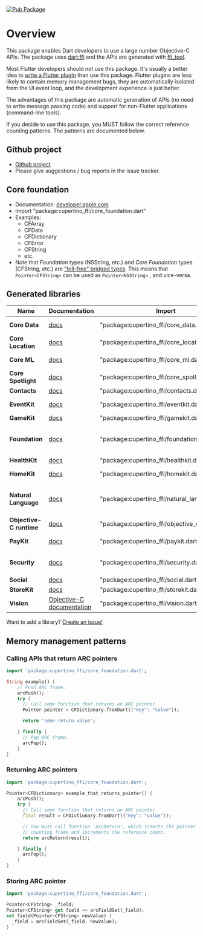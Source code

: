 [![Pub Package](https://img.shields.io/pub/v/cupertino_ffi.svg)](https://pub.dartlang.org/packages/cupertino_ffi)

# Overview

This package enables Dart developers to use a large number Objective-C APIs. The package uses
[dart:ffi](https://dart.dev/guides/libraries/c-interop) and the APIs are generated with
[ffi_tool](https://pub.dev/packages/ffi_tool).

Most Flutter developers should not use this package. It's usually a better idea to
[write a Flutter plugin](https://flutter.dev/docs/development/packages-and-plugins/developing-packages)
than use this package. Flutter plugins are less likely to contain memory management bugs, they are
automatically isolated from the UI event loop, and the development experience is just better.

The advantages of this package are automatic generation of APIs (no need to write message passing
code) and support for non-Flutter applications (command-line tools).

If you decide to use this package, you MUST follow the correct reference counting patterns. The
patterns are documented below.

## Github project
  * [Github project](https://github.com/dart-interop/cupertino_ffi)
  * Please give suggestions / bug reports in the issue tracker.

## Core foundation
  * Documentation: [developer.apple.com](https://developer.apple.com/documentation/corefoundation)
  * Import "package:cupertino_ffi/core_foundation.dart"
  * Examples:
      * CFArray
      * CFData
      * CFDictionary
      * CFError
      * CFString
      * etc.
  * Note that _Foundation_ types (NSString, etc.) and _Core Foundation_ types (CFString,
    etc.) are ["toll-free" bridged types](https://developer.apple.com/library/archive/documentation/CoreFoundation/Conceptual/CFDesignConcepts/Articles/tollFreeBridgedTypes.html).
    This means that `Pointer<CFString>` can be used as `Pointer<NSString>` , and vice-versa.

## Generated libraries
| Name | Documentation | Import | Description |
| ---- | ------------- | ------ | ----------- |
| __Core Data__ | [docs](https://developer.apple.com/documentation/coredata) | "package:cupertino_ffi/core_data.dart" | Loading and storing data. |
| __Core Location__ | [docs](https://developer.apple.com/documentation/corelocation) | "package:cupertino_ffi/core_location.dart" | Geographical location. |
| __Core ML__ | [docs](https://developer.apple.com/documentation/coreml) | "package:cupertino_ffi/core_ml.dart" | Machine learning. |
| __Core Spotlight__ | [docs](https://developer.apple.com/documentation/corespotlight) | "package:cupertino_ffi/core_spotlight.dart" | Search. |
| __Contacts__ | [docs](https://developer.apple.com/documentation/contacts) | "package:cupertino_ffi/contacts.dart" | Contacts. |
| __EventKit__ | [docs](https://developer.apple.com/documentation/eventkit) | "package:cupertino_ffi/eventkit.dart" | Calendar events. |
| __GameKit__ | [docs](https://developer.apple.com/documentation/gamekit) | "package:cupertino_ffi/gamekit.dart" | Games. |
| __Foundation__ | [docs](https://developer.apple.com/documentation/foundation) | "package:cupertino_ffi/foundation.dart" | Fundamental types used by Objective-C libraries. |
| __HealthKit__ | [docs](https://developer.apple.com/documentation/healthkit) | "package:cupertino_ffi/healthkit.dart" | Health data. |
| __HomeKit__ | [docs](https://developer.apple.com/documentation/homekit) | "package:cupertino_ffi/homekit.dart" | HomeKit devices. |
| __Natural Language__ | [docs](https://developer.apple.com/documentation/vision) | "package:cupertino_ffi/natural_language.dart" | Natural language processing (NLP). |
| __Objective-C runtime__ | [docs](https://developer.apple.com/documentation/objectivec/objective-c_runtime) | "package:cupertino_ffi/objective_c.dart" | Objective-C internals. |
| __PayKit__ | [docs](https://developer.apple.com/documentation/paykit) | "package:cupertino_ffi/paykit.dart" | Apple Pay and Apple Wallet. |
| __Security__ | [docs](https://developer.apple.com/documentation/security) | "package:cupertino_ffi/security.dart" | Keychain, cryptography, authentication. |
| __Social__ | [docs](https://developer.apple.com/documentation/social) | "package:cupertino_ffi/social.dart" | Social media. |
| __StoreKit__ | [docs](https://developer.apple.com/documentation/storekit) | "package:cupertino_ffi/storekit.dart" | App Store. |
| __Vision__ | [Objective-C documentation](https://developer.apple.com/documentation/vision) | "package:cupertino_ffi/vision.dart" | Computer vision. |

Want to add a library? [Create an issue!](https://github.com/dart-interop/cupertino_ffi/issues/new)

## Memory management patterns
### Calling APIs that return ARC pointers
```dart
import 'package:cupertino_ffi/core_foundation.dart';

String example() {
    // Push ARC frame.
    arcPush();
    try {
      // Call some function that returns an ARC pointer.
      Pointer pointer = CFDictionary.fromDart({"key": "value"});

      return "some return value";

    } finally {
      // Pop ARC frame.
      arcPop();
    }
}
```

### Returning ARC pointers
```dart
import 'package:cupertino_ffi/core_foundation.dart';

Pointer<CFDictionary> example_that_returns_pointer() {
    arcPush();
    try {
      // Call some function that returns an ARC pointer.
      final result = CFDictionary.fromDart({"key": "value"});

      // You must call function 'arcReturn', which inserts the pointer into caller's reference
      // counting frame and increments the reference count.
      return arcReturn(result);

    } finally {
      arcPop();
    }
}
```

### Storing ARC pointer
```dart
import 'package:cupertino_ffi/core_foundation.dart';

Pointer<CFString> _field;
Pointer<CFString> get field => arcFieldGet(_field);
set field(Pointer<CFString> newValue) {
  _field = arcFieldSet(_field, newValue);
}
```